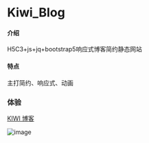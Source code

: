 # Kiwi_Blog

#### 介绍

H5C3+js+jq+bootstrap5响应式博客简约静态网站

#### 特点

主打简约、响应式、动画 

### 体验

 [KIWI 博客](https://kiwi233333.github.io/Kiwi_Blog/](https://kiwi233333.github.io/Kiwi_Blog_while_simple/))

![image](http://fun.kiwi2333.top/public/image/kiwi_blog.png)
